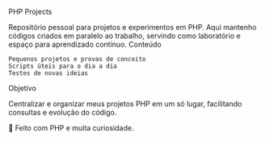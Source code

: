 PHP Projects

Repositório pessoal para projetos e experimentos em PHP.
Aqui mantenho códigos criados em paralelo ao trabalho, servindo como laboratório e espaço para aprendizado contínuo.
Conteúdo

    Pequenos projetos e provas de conceito
    Scripts úteis para o dia a dia
    Testes de novas ideias

Objetivo

Centralizar e organizar meus projetos PHP em um só lugar, facilitando consultas e evolução do código.

🚀 Feito com PHP e muita curiosidade.
